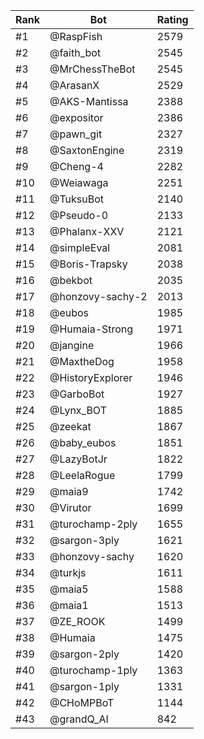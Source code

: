 Rank|Bot|Rating
---|---|---
#1|@RaspFish|2579
#2|@faith_bot|2545
#3|@MrChessTheBot|2545
#4|@ArasanX|2529
#5|@AKS-Mantissa|2388
#6|@expositor|2386
#7|@pawn_git|2327
#8|@SaxtonEngine|2319
#9|@Cheng-4|2282
#10|@Weiawaga|2251
#11|@TuksuBot|2140
#12|@Pseudo-0|2133
#13|@Phalanx-XXV|2121
#14|@simpleEval|2081
#15|@Boris-Trapsky|2038
#16|@bekbot|2035
#17|@honzovy-sachy-2|2013
#18|@eubos|1985
#19|@Humaia-Strong|1971
#20|@jangine|1966
#21|@MaxtheDog|1958
#22|@HistoryExplorer|1946
#23|@GarboBot|1927
#24|@Lynx_BOT|1885
#25|@zeekat|1867
#26|@baby_eubos|1851
#27|@LazyBotJr|1822
#28|@LeelaRogue|1799
#29|@maia9|1742
#30|@Virutor|1699
#31|@turochamp-2ply|1655
#32|@sargon-3ply|1621
#33|@honzovy-sachy|1620
#34|@turkjs|1611
#35|@maia5|1588
#36|@maia1|1513
#37|@ZE_ROOK|1499
#38|@Humaia|1475
#39|@sargon-2ply|1420
#40|@turochamp-1ply|1363
#41|@sargon-1ply|1331
#42|@CHoMPBoT|1144
#43|@grandQ_AI|842
